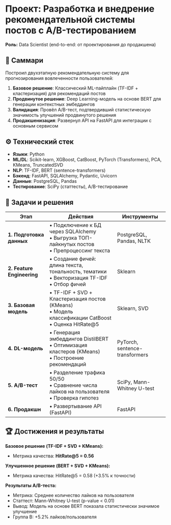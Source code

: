 # Проект: Разработка и внедрение рекомендательной системы постов с A/B-тестированием

**Роль:** Data Scientist (end-to-end: от проектирования до продакшена)

## 📌 Саммари

Построил двухэтапную рекомендательную систему для прогнозирования вовлеченности пользователей:

1. **Базовое решение**: Классический ML-пайплайн (TF-IDF + кластеризация) для рекомендаций постов
2. **Продвинутое решение**: Deep Learning-модель на основе BERT для генерации контекстных эмбеддингов
3. **Валидация**: Провёл A/B-тест, подтвердивший статистическую значимость улучшений продвинутого решения
4. **Продакшенизация**: Развернул API на FastAPI для интеграции с основным сервисом

## ⚙️ Технический стек

- **Языки**: Python
- **ML/DL**: Scikit-learn, XGBoost, CatBoost, PyTorch (Transformers), PCA, KMeans, TruncatedSVD
- **NLP**: TF-IDF, BERT (sentence-transformers)
- **Бэкенд**: FastAPI, SQLAlchemy, Pydantic, Uvicorn
- **Данные**: PostgreSQL, Pandas
- **Тестирование**: SciPy (статтесты), A/B-тестирование

## 🎯 Задачи и решения

| Этап                       | Действия                                                                                                 | Инструменты                    |
| -------------------------- | -------------------------------------------------------------------------------------------------------- | ------------------------------ |
| **1. Подготовка данных**   | • Подключение к БД через SQLAlchemy<br>• Выгрузка ТОП-лайкнутых постов<br>• Препроцессинг текста         | PostgreSQL, Pandas, NLTK       |
| **2. Feature Engineering** | • Создание фичей: длина текста, тональность, тематики<br>• Векторизация TF-IDF<br>• Отбор фичей          | Sklearn                        |
| **3. Базовая модель**      | • TF-IDF + SVD + Кластеризация постов (KMeans)<br>• Модель классификации CatBoost <br>• Оценка HitRate@5 | Sklearn, SVD                   |
| **4. DL-модель**           | • Генерация эмбеддингов DistilBERT<br>• Оптимизация кластеров (KMeans)<br>• Построение рекомендаций      | PyTorch, sentence-transformers |
| **5. A/B-тест**            | • Разделение трафика 50/50<br>• Сравнение числа лайков на пользователя<br>• Проверка гипотез             | SciPy, Mann-Whitney U-test     |
| **6. Продакшн**            | • Развертывание API (FastAPI)                                                                            | FastAPI                        |

## 🏆 Достижения и результаты

**Базовое решение (TF-IDF + SVD + KMeans):**

- Метрика качества: **HitRate@5 = 0.56**

**Улучшенное решение (BERT + SVD + KMeans):**

- Метрика качества: HitRate@5 = 0.58 (+3.5% к точности)

**Результаты A/B-теста:**

- Метрика: Среднее количество лайков на пользователя
- Статтест: Mann-Whitney U-test (p-value < 0.01)
- Вывод: Модель на основе BERT показала статистически значимое улучшение
- Группа B: +5.2% лайков/пользователя
